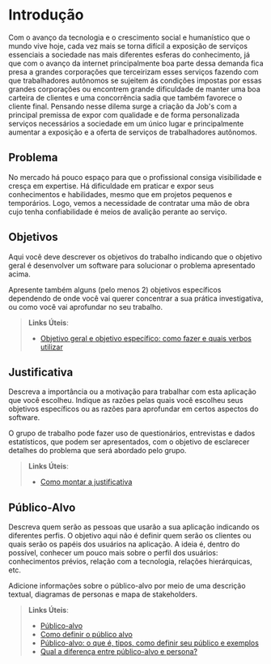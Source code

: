 # Introdução

Com o avanço da tecnologia e o crescimento social e humanístico que o mundo vive hoje, cada vez mais se torna difícil a exposição de serviços essenciais a sociedade nas mais diferentes esferas do conhecimento, já que com o avanço da internet principalmente boa parte dessa demanda fica presa a grandes corporações que terceirizam esses serviços fazendo com que trabalhadores autônomos se sujeitem ás condições impostas por essas grandes corporações ou encontrem grande dificuldade de manter uma boa carteira de clientes e uma concorrência sadia que também favorece o cliente final. 
Pensando nesse dilema surge a criação da Job's com a principal premissa de expor com qualidade e de forma personalizada serviços necessários a sociedade em um único lugar e principalmente aumentar a exposição e a oferta de serviços de trabalhadores autônomos.
 


## Problema

No mercado há pouco espaço para que o profissional consiga visibilidade e cresça em expertise. Há dificuldade em praticar e expor seus conhecimentos e habilidades, mesmo que em projetos pequenos e temporários. Logo, vemos a necessidade de contratar uma mão de obra cujo tenha confiabilidade é meios de avalição perante ao serviço.

## Objetivos

Aqui você deve descrever os objetivos do trabalho indicando que o objetivo geral é desenvolver um software para solucionar o problema apresentado acima. 

Apresente também alguns (pelo menos 2) objetivos específicos dependendo de onde você vai querer concentrar a sua prática investigativa, ou como você vai aprofundar no seu trabalho.
 
> **Links Úteis**:
> - [Objetivo geral e objetivo específico: como fazer e quais verbos utilizar](https://blog.mettzer.com/diferenca-entre-objetivo-geral-e-objetivo-especifico/)

## Justificativa

Descreva a importância ou a motivação para trabalhar com esta aplicação que você escolheu. Indique as razões pelas quais você escolheu seus objetivos específicos ou as razões para aprofundar em certos aspectos do software.

O grupo de trabalho pode fazer uso de questionários, entrevistas e dados estatísticos, que podem ser apresentados, com o objetivo de esclarecer detalhes do problema que será abordado pelo grupo.

> **Links Úteis**:
> - [Como montar a justificativa](https://guiadamonografia.com.br/como-montar-justificativa-do-tcc/)

## Público-Alvo

Descreva quem serão as pessoas que usarão a sua aplicação indicando os diferentes perfis. O objetivo aqui não é definir quem serão os clientes ou quais serão os papéis dos usuários na aplicação. A ideia é, dentro do possível, conhecer um pouco mais sobre o perfil dos usuários: conhecimentos prévios, relação com a tecnologia, relações
hierárquicas, etc.

Adicione informações sobre o público-alvo por meio de uma descrição textual, diagramas de personas e mapa de stakeholders.

> **Links Úteis**:
> - [Público-alvo](https://blog.hotmart.com/pt-br/publico-alvo/)
> - [Como definir o público alvo](https://exame.com/pme/5-dicas-essenciais-para-definir-o-publico-alvo-do-seu-negocio/)
> - [Público-alvo: o que é, tipos, como definir seu público e exemplos](https://klickpages.com.br/blog/publico-alvo-o-que-e/)
> - [Qual a diferença entre público-alvo e persona?](https://rockcontent.com/blog/diferenca-publico-alvo-e-persona/)
